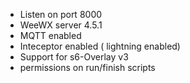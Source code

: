 - Listen on port 8000
- WeeWX server 4.5.1
- MQTT enabled
- Inteceptor enabled ( lightning enabled)
- Support for s6-Overlay v3
- permissions on run/finish scripts